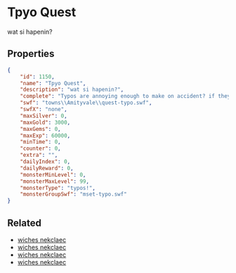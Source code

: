 # Tpyo Quest

wat si hapenin?

## Properties

```json
{
    "id": 1150,
    "name": "Tpyo Quest",
    "description": "wat si hapenin?",
    "complete": "Typos are annoying enough to make on accident? if they're forced it's worse!",
    "swf": "towns\\Amityvale\\quest-typo.swf",
    "swfX": "none",
    "maxSilver": 0,
    "maxGold": 3000,
    "maxGems": 0,
    "maxExp": 60000,
    "minTime": 0,
    "counter": 0,
    "extra": "",
    "dailyIndex": 0,
    "dailyReward": 0,
    "monsterMinLevel": 0,
    "monsterMaxLevel": 99,
    "monsterType": "typos!",
    "monsterGroupSwf": "mset-typo.swf"
}
```

## Related

- [wiches nekclaec](../items/11821-wiches-nekclaec.md)
- [wiches nekclaec](../items/11822-wiches-nekclaec.md)
- [wiches nekclaec](../items/11823-wiches-nekclaec.md)
- [wiches nekclaec](../items/11824-wiches-nekclaec.md)

